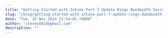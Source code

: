 ```yaml
---
title: "Getting Started with Intune Part 7 Update Rings Bandwidth Savings and the Road to Windows 11"
slug: "/blog/getting-started-with-intune-part-7-update-rings-bandwidth-savings-and-the-road-to-windows-11"
date: "Tue, 12 Nov 2024 21:54:05 +0000"
author: "stevew1015@gmail.com"
description: ""
---
```


